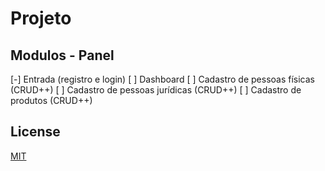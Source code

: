 # Projeto

## Modulos - Panel

[-] Entrada (registro e login)
[ ] Dashboard
[ ] Cadastro de pessoas físicas (CRUD++)
[ ] Cadastro de pessoas jurídicas (CRUD++)
[ ] Cadastro de produtos (CRUD++)

## License

[MIT](./LICENSE)
